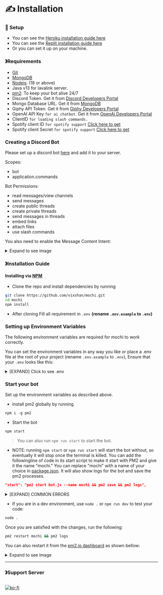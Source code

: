 # ✍ Installation

### 🚀 Setup

* You can see the [Heroku installation guide here](deploy-to-heroku.md)
* You can see the [Replit installation guide here](replit.md)
* Or you can set it up on your machine.

### <img src="https://cdn.discordapp.com/emojis/1009754836314628146.gif" alt="" data-size="line">》Requirements

* [Git](https://git-scm.com/downloads)
* [MongoDB](https://www.mongodb.com)
* [Nodejs](https://nodejs.org/en/): (18 or above)
* Java v13 for lavalink server.
* [pm2](https://pm2.io/docs/runtime/guide/installation/): To keep your bot alive 24/7
* Discord Token. Get it from [Discord Developers Portal](https://discord.com/developers/applications)
* Mongo Database URL. Get it from [MongoDB](https://cloud.mongodb.com/v2/635277bf9f5c7b5620db28a4#clusters)
* Giphy API Token. Get it from [Giphy Developers Portal](https://developers.giphy.com/)
* OpenAI API Key `for ai chatbot`. Get it from [OpenAi Developers Portal](https://beta.openai.com/account/api-keys)
* ClientID `for loading slash commands.`
* Spotify client ID `for spotify support` [Click here to get](https://developer.spotify.com/dashboard/login)
* Spotify client Secret `for spotify support` [Click here to get](https://developer.spotify.com/dashboard/login)

### Creating a Discord Bot

Please set up a discord bot [here](https://discord.com/developers/applications/) and add it to your server.

Scopes:

* bot
* application.commands

Bot Permissions:

* read messages/view channels
* send messages
* create public threads
* create private threads
* send messages in threads
* embed links
* attach files
* use slash commands

You also need to enable the Message Content Intent:

<details>

<summary>Expand to see image</summary>

<img src="https://user-images.githubusercontent.com/108406948/210853245-31728f5a-3017-4a26-9caa-0541b6fe1aae.png" alt="image" data-size="original">

</details>

### 》Installation Guide

#### Installing via [NPM](https://www.npmjs.com/)

* Clone the repo and install dependencies by running

```bash
git clone https://github.com/vixshan/mochi.git
cd mochi
npm install
```

* After cloning Fill all requirement in `.env` **(rename `.env.example` to `.env`)**

### Setting up Environment Variables

The following environment variables are required for mochi to work correctly.

You can set the environment variables in any way you like or place a .env file at the root of your project (rename `.env.example` to `.env`), Ensure that your `.env` looks like this:

<details>

<summary>[EXPAND] Click to see .env</summary>

```bash
# Bot Token [Required]
BOT_TOKEN=

# Mongo Database Connection String [Required]
MONGO_CONNECTION=

# Webhooks [Optional]
ERROR_LOGS=
JOIN_LEAVE_LOGS=
REPORT_LOGS=

# Dashboard [Required for dashboard]
BOT_SECRET=
SESSION_PASSWORD=

# Required for Weather Command (https://weatherstack.com)
WEATHERSTACK_KEY=

# Required for image commands (https://strangeapi.fun/docs)
STRANGE_API_KEY=

# SPOTFIY [Required for Spotify Support]
SPOTIFY_CLIENT_ID=
SPOTIFY_CLIENT_SECRET=

# Required for OpenAI (https://beta.openai.com/)
OPENAI=


```

MongoDB:

* MONGODB\_CONNECTION: The MongoDB connection string.
  * Should look something like this: mongodb+srv://:..mongodb.net/?retryWrites=true\&w=majority

Bot Token:

* BOT\_TOKEN: The Discord bot token
  * You can get it from your [Discord Dev Portal](https://discord.com/developers/applications) by selecting your app and then selecting "Bot."

Discord Server Details:

* ERROR\_LOGS: (Optional) The webhook for error log messages
* JOIN\_LEAVE\_LOGS: (Optional) The webhook for join/leave log messages

Extras:

* WEATHERSTACK\_KEY: (Optional) The API key for weatherstack.com
* STRANGE\_API\_KEY: (Optional) The API key for strangeapi.fun
* SPOTIFY\_CLIENT\_ID: (Optional) The client ID for Spotify
* SPOTIFY\_CLIENT\_SECRET: (Optional) The client secret for Spotify
* OPENAI: (Optional) The API key for OpenAI

</details>

### Start your bot

Set up the environment variables as described above.

* Install pm2 globally by running

```js
npm i -g pm2
```

* Start the bot

```bash
npm start
```

> You can also run `npm run start` to start the bot.

* NOTE: running `npm start` or `npm run start` will start the bot without, so eventually it will stop once the terminal is killed. You can add the followingline of code in its start script to make it start with PM2 and give it the name "mochi." You can replace "mochi" with a name of your choice in [package.json](../package.json). It will also show logs for the bot and save the pm2 processes.

```json
"start": "pm2 start bot.js --name mochi && pm2 save && pm2 logs",
```

<details>

<summary>[EXPAND] COMMON ERRORS</summary>

```bash
[PM2][ERROR] Script already launched, add -f option to force re-execution
```

It means that the bot is already running. You can restart it by running:

```
pm2 restart mochi
```

</details>

* If you are in a dev environment, use `node .` or `npm run dev` to test your code:

```bash
node .
```

Once you are satisfied with the changes, run the following:

```bash
pm2 restart mochi && pm2 logs
```

You can also restart it from the [pm2.io dashboard](https://pm2.io/) as shown bellow:

<details>

<summary>Expand to see image</summary>

<img src="https://cdn.discordapp.com/attachments/1072834906742345808/1076183450417123358/image.png" alt="" data-size="original">

</details>

***

### <img src="https://cdn.discordapp.com/emojis/1036083490292244493.png" alt="" data-size="line">》Support Server

<figure><img src="https://invidget.switchblade.xyz/uMgS9evnmv" alt=""><figcaption></figcaption></figure>

[![ko-fi](https://ko-fi.com/img/githubbutton\_sm.svg)](https://ko-fi.com/vikshan)
